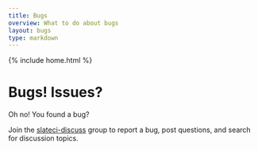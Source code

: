 ```yaml
---
title: Bugs
overview: What to do about bugs
layout: bugs
type: markdown
---
```

{% include home.html %}

# Bugs! Issues?

Oh no! You found a bug? 

Join the <a href="https://groups.google.com/forum/#!forum/slateci-discuss" target="_blank"> slateci-discuss</a> group to report a bug, post questions, and search for discussion topics.
